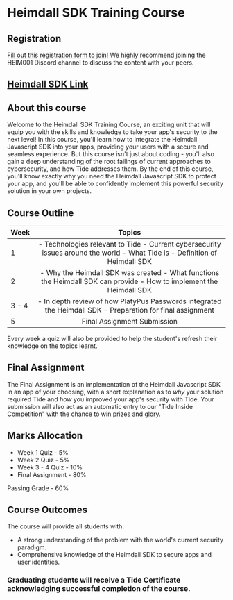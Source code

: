 # Heimdall SDK Training Course

## Registration
[Fill out this registration form to join!](https://forms.gle/PXq6d3fz7SuSnj2V9) We highly recommend joining the HEIM001 Discord channel to discuss the content with your peers. 

## [Heimdall SDK Link](https://github.com/tide-foundation/heimdall/tree/main)

## About this course
Welcome to the Heimdall SDK Training Course, an exciting unit that will equip you with the skills and knowledge to take your app's security to the next level! In this course, you'll learn how to integrate the Heimdall Javascript SDK into your apps, providing your users with a secure and seamless experience. But this course isn't just about coding - you'll also gain a deep understanding of the root failings of current approaches to cybersecurity, and how Tide addresses them. By the end of this course, you'll know exactly why you need the Heimdall Javascript SDK to protect your app, and you'll be able to confidently implement this powerful security solution in your own projects.

## Course Outline 
| Week  |                                                           Topics                                                          |
|-------|:-------------------------------------------------------------------------------------------------------------------------:|
| 1     | - Technologies relevant to Tide - Current cybersecurity issues around the world - What Tide is - Definition of Heimdall SDK |
| 2     |    - Why the Heimdall SDK was created - What functions the Heimdall SDK can provide - How to implement the Heimdall SDK   |
| 3 - 4 |         - In depth review of how PlatyPus Passwords integrated the Heimdall SDK - Preparation for final assignment        |
| 5     |                                                Final Assignment Submission                                                |

Every week a quiz will also be provided to help the student's refresh their knowledge on the topics learnt.

## Final Assignment
The Final Assignment is an implementation of the Heimdall Javascript SDK in an app of your choosing, with a short explanation as to *why* your solution required Tide and *how* you improved your app's security with Tide. Your submission will also act as an automatic entry to our "Tide Inside Competition" with the chance to win prizes and glory.

## Marks Allocation
- Week 1 Quiz      - 5%
- Week 2 Quiz      - 5%
- Week 3 - 4 Quiz  - 10%
- Final Assignment - 80%

Passing Grade    - 60%

## Course Outcomes
The course will provide all students with:
- A strong understanding of the problem with the world's current security paradigm.
- Comprehensive knowledge of the Heimdall SDK to secure apps and user identities.
### Graduating students will receive a Tide Certificate acknowledging successful completion of the course.
